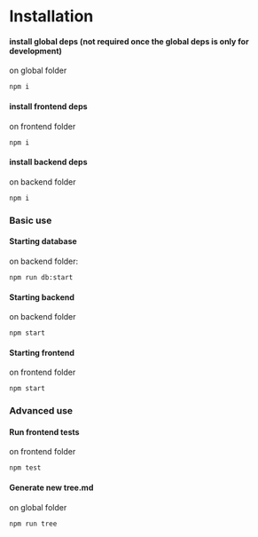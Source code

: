 # Installation

#### install global deps (not required once the global deps is only for development)
on global folder
```
npm i
```

#### install frontend deps 
on frontend folder
```
npm i
```

#### install backend deps 
on backend folder
```
npm i
```

### Basic use

#### Starting database
on backend folder:
```
npm run db:start
```

#### Starting backend
on backend folder
```
npm start
```

#### Starting frontend 
on frontend folder
```
npm start
```
### Advanced use

#### Run frontend tests
on frontend folder
```
npm test
```

#### Generate new tree.md
on global folder
```
npm run tree
```